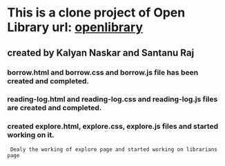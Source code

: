 # This is a clone project of Open Library url: <a href="https://openlibrary.org/" rel="external" target="_blank" >openlibrary</a>

## created by Kalyan Naskar and Santanu Raj</br>

### borrow.html and borrow.css and borrow.js file has been created and completed.<br/>

### reading-log.html and reading-log.css and reading-log.js files are created and completed.<br/>

### created explore.html, explore.css, explore.js files and started working on it.<br/>

```
 Dealy the working of explore page and started working on librarians page

```